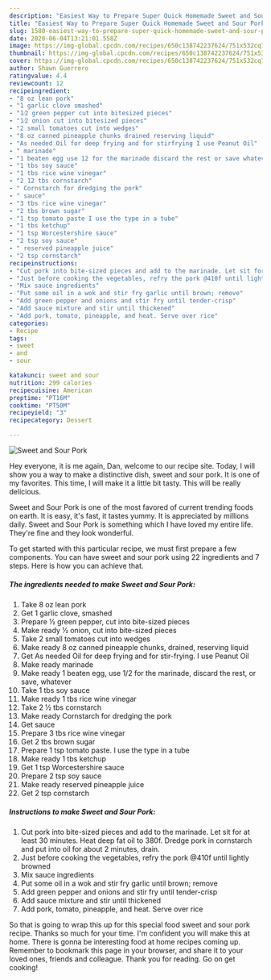 ```yaml
---
description: "Easiest Way to Prepare Super Quick Homemade Sweet and Sour Pork"
title: "Easiest Way to Prepare Super Quick Homemade Sweet and Sour Pork"
slug: 1580-easiest-way-to-prepare-super-quick-homemade-sweet-and-sour-pork
date: 2020-06-04T13:21:01.558Z
image: https://img-global.cpcdn.com/recipes/650c138742237624/751x532cq70/sweet-and-sour-pork-recipe-main-photo.jpg
thumbnail: https://img-global.cpcdn.com/recipes/650c138742237624/751x532cq70/sweet-and-sour-pork-recipe-main-photo.jpg
cover: https://img-global.cpcdn.com/recipes/650c138742237624/751x532cq70/sweet-and-sour-pork-recipe-main-photo.jpg
author: Shawn Guerrero
ratingvalue: 4.4
reviewcount: 12
recipeingredient:
- "8 oz lean pork"
- "1 garlic clove smashed"
- "1⁄2 green pepper cut into bitesized pieces"
- "1⁄2 onion cut into bitesized pieces"
- "2 small tomatoes cut into wedges"
- "8 oz canned pineapple chunks drained reserving liquid"
- "As needed Oil for deep frying and for stirfrying I use Peanut Oil"
- " marinade"
- "1 beaten egg use 12 for the marinade discard the rest or save whatever"
- "1 tbs soy sauce"
- "1 tbs rice wine vinegar"
- "2 12 tbs cornstarch"
- " Cornstarch for dredging the pork"
- " sauce"
- "3 tbs rice wine vinegar"
- "2 tbs brown sugar"
- "1 tsp tomato paste I use the type in a tube"
- "1 tbs ketchup"
- "1 tsp Worcestershire sauce"
- "2 tsp soy sauce"
- " reserved pineapple juice"
- "2 tsp cornstarch"
recipeinstructions:
- "Cut pork into bite-sized pieces and add to the marinade. Let sit for at least 30 minutes. Heat deep fat oil to 380f. Dredge pork in cornstarch and put into oil for about 2 minutes, drain."
- "Just before cooking the vegetables, refry the pork @410f until lightly browned"
- "Mix sauce ingredients"
- "Put some oil in a wok and stir fry garlic until brown; remove"
- "Add green pepper and onions and stir fry until tender-crisp"
- "Add sauce mixture and stir until thickened"
- "Add pork, tomato, pineapple, and heat. Serve over rice"
categories:
- Recipe
tags:
- sweet
- and
- sour

katakunci: sweet and sour 
nutrition: 299 calories
recipecuisine: American
preptime: "PT16M"
cooktime: "PT50M"
recipeyield: "3"
recipecategory: Dessert

---
```



![Sweet and Sour Pork](https://img-global.cpcdn.com/recipes/650c138742237624/751x532cq70/sweet-and-sour-pork-recipe-main-photo.jpg)

Hey everyone, it is me again, Dan, welcome to our recipe site. Today, I will show you a way to make a distinctive dish, sweet and sour pork. It is one of my favorites. This time, I will make it a little bit tasty. This will be really delicious.



Sweet and Sour Pork is one of the most favored of current trending foods on earth. It is easy, it's fast, it tastes yummy. It is appreciated by millions daily. Sweet and Sour Pork is something which I have loved my entire life. They're fine and they look wonderful.


To get started with this particular recipe, we must first prepare a few components. You can have sweet and sour pork using 22 ingredients and 7 steps. Here is how you can achieve that.

<!--inarticleads1-->

##### The ingredients needed to make Sweet and Sour Pork:

1. Take 8 oz lean pork
1. Get 1 garlic clove, smashed
1. Prepare 1⁄2 green pepper, cut into bite-sized pieces
1. Make ready 1⁄2 onion, cut into bite-sized pieces
1. Take 2 small tomatoes cut into wedges
1. Make ready 8 oz canned pineapple chunks, drained, reserving liquid
1. Get As needed Oil for deep frying and for stir-frying. I use Peanut Oil
1. Make ready  marinade
1. Make ready 1 beaten egg, use 1/2 for the marinade, discard the rest, or save, whatever
1. Take 1 tbs soy sauce
1. Make ready 1 tbs rice wine vinegar
1. Take 2 1⁄2 tbs cornstarch
1. Make ready  Cornstarch for dredging the pork
1. Get  sauce
1. Prepare 3 tbs rice wine vinegar
1. Get 2 tbs brown sugar
1. Prepare 1 tsp tomato paste. I use the type in a tube
1. Make ready 1 tbs ketchup
1. Get 1 tsp Worcestershire sauce
1. Prepare 2 tsp soy sauce
1. Make ready  reserved pineapple juice
1. Get 2 tsp cornstarch




<!--inarticleads2-->

##### Instructions to make Sweet and Sour Pork:

1. Cut pork into bite-sized pieces and add to the marinade. Let sit for at least 30 minutes. Heat deep fat oil to 380f. Dredge pork in cornstarch and put into oil for about 2 minutes, drain.
1. Just before cooking the vegetables, refry the pork @410f until lightly browned
1. Mix sauce ingredients
1. Put some oil in a wok and stir fry garlic until brown; remove
1. Add green pepper and onions and stir fry until tender-crisp
1. Add sauce mixture and stir until thickened
1. Add pork, tomato, pineapple, and heat. Serve over rice




So that is going to wrap this up for this special food sweet and sour pork recipe. Thanks so much for your time. I'm confident you will make this at home. There is gonna be interesting food at home recipes coming up. Remember to bookmark this page in your browser, and share it to your loved ones, friends and colleague. Thank you for reading. Go on get cooking!
